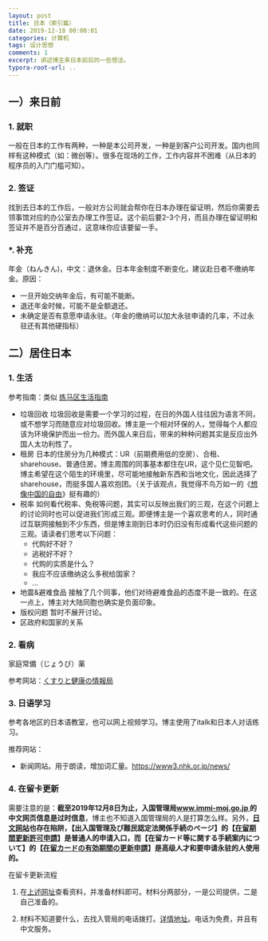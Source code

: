 ```yaml
---
layout: post
title: 日本（索引篇）
date: 2019-12-18 00:00:01
categories: 计算机
tags: 设计思想
comments: 1
excerpt: 讲述博主来日本前后的一些想法。
typora-root-url: .. 
---
```






## 一）来日前

### 1. 就职

一般在日本的工作有两种，一种是本公司开发，一种是到客户公司开发。国内也同样有这种模式（如：微创等）。很多在现场的工作，工作内容并不困难（从日本的程序员的入门门槛可知）。

### 2. 签证

找到去日本的工作后，一般对方公司就会帮你在日本办理在留证明，然后你需要去领事馆对应的办公室去办理工作签证。这个前后要2-3个月，而且办理在留证明和签证并不是百分百通过，这意味你应该要留一手。

### *. 补充

年金（ねんきん)，中文：退休金。日本年金制度不断变化，建议赴日者不缴纳年金。原因：

- 一旦开始交纳年金后，有可能不能断。
- 退还年金时候，可能不是全额退还。
- 未确定是否有意愿申请永驻。（年金的缴纳可以加大永驻申请的几率，不过永驻还有其他硬指标）



## 二）居住日本

### 1. 生活

参考指南：类似  [练马区生活指南](https://www.city.nerima.tokyo.jp/kusei/koho/publication/cityguide.html)

- 垃圾回收
  垃圾回收是需要一个学习的过程，在日的外国人往往因为语言不同，或不想学习而随意应对垃圾回收。博主是一个相对环保的人，觉得每个人都应该为环境保护而出一份力。而外国人来日后，带来的种种问题其实是反应出外国人太功利性了。
- 租房
  日本的住房分为几种模式：UR（前期费用低的空房）、合租、sharehouse、普通住房。博主周围的同事基本都住在UR，这个见仁见智吧。博主希望在这个陌生的环境里，尽可能地接触新东西和当地文化，因此选择了sharehouse，而挺多国人喜欢抱团。（关于该观点，我觉得不鸟万如一的《[想像中国的自由](https://yitianshijie.net/73)》挺有趣的）
- 税率
  如何看代税率、免税等问题，其实可以反映出我们的三观，在这个问题上的讨论同时也可以促进我们形成三观。即便博主是一个喜欢思考的人，同时通过互联网接触到不少东西，但是博主刚到日本时仍旧没有形成看代这些问题的三观。请读者们思考以下问题：
  - 代购好不好？
  - 逃税好不好？
  - 代购的实质是什么？
  - 我应不应该缴纳这么多税给国家？
  - ...
-  地震&避难食品
  接触了几个同事，他们对待避难食品的态度不是一致的。在这一点上，博主对大陆同胞也确实是负面印象。
- 版权问题
  暂时不展开讨论。
- 区政府和国家的关系



### 2. 看病

家庭常備（じょうび）薬

参考网站：[くすりと健康の情報局](https://www.daiichisankyo-hc.co.jp/health/symptom/)



### 3.  日语学习

参考各地区的日本语教室，也可以网上视频学习。博主使用了italk和日本人对话练习。

推荐网站：

- 新闻网站。用于朗读，增加词汇量。https://www3.nhk.or.jp/news/



### 4. 在留卡更新

需要注意的是：**截至2019年12月8日为止，入国管理局[www.immi-moj.go.jp ](http://www.immi-moj.go.jp/chinese/tetuduki/zairyukanri/whatzairyu.html)的中文网页信息是过时信息**，博主也不知道入国管理局的人是打算怎么样。另外，**[日文网站](http://www.moj.go.jp/tetsuduki_shutsunyukoku.html)也存在陷阱，【出入国管理及び難民認定法関係手続のページ】的【[在留期間更新許可申請](http://www.moj.go.jp/ONLINE/IMMIGRATION/16-3.html)】是普通人的申请入口，而【在留カード等に関する手続案内について】的【[在留カードの有効期間の更新申請](http://www.moj.go.jp/nyuukokukanri/kouhou/nyuukokukanri10_00011.html)】是高级人才和要申请永驻的人使用的。**

在留卡更新流程

1. 在[上述网址](http://www.moj.go.jp/ONLINE/IMMIGRATION/16-3.html)查看资料，并准备材料即可。材料分两部分，一是公司提供，二是自己准备的。

2. 材料不知道要什么，去找入管局的电话拨打。[详情地址](http://www.immi-moj.go.jp/i-ens/contact.html)。电话为免费，并且有中文服务。

